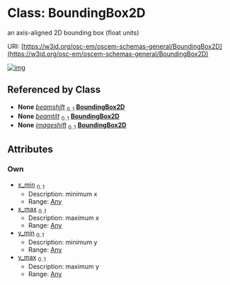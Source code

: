 
# Class: BoundingBox2D

an axis-aligned 2D bounding box (float units)

URI: [https://w3id.org/osc-em/oscem-schemas-general/BoundingBox2D](https://w3id.org/osc-em/oscem-schemas-general/BoundingBox2D)


[![img](https://yuml.me/diagram/nofunky;dir:TB/class/[Any]<y_max%200..1-++[BoundingBox2D],[Any]<y_min%200..1-++[BoundingBox2D],[Any]<x_max%200..1-++[BoundingBox2D],[Any]<x_min%200..1-++[BoundingBox2D],[Acquisition]++-%20beamshift%200..1>[BoundingBox2D],[Acquisition]++-%20beamtilt%200..1>[BoundingBox2D],[Acquisition]++-%20imageshift%200..1>[BoundingBox2D],[Any],[Acquisition])](https://yuml.me/diagram/nofunky;dir:TB/class/[Any]<y_max%200..1-++[BoundingBox2D],[Any]<y_min%200..1-++[BoundingBox2D],[Any]<x_max%200..1-++[BoundingBox2D],[Any]<x_min%200..1-++[BoundingBox2D],[Acquisition]++-%20beamshift%200..1>[BoundingBox2D],[Acquisition]++-%20beamtilt%200..1>[BoundingBox2D],[Acquisition]++-%20imageshift%200..1>[BoundingBox2D],[Any],[Acquisition])

## Referenced by Class

 *  **None** *[beamshift](beamshift.md)*  <sub>0..1</sub>  **[BoundingBox2D](BoundingBox2D.md)**
 *  **None** *[beamtilt](beamtilt.md)*  <sub>0..1</sub>  **[BoundingBox2D](BoundingBox2D.md)**
 *  **None** *[imageshift](imageshift.md)*  <sub>0..1</sub>  **[BoundingBox2D](BoundingBox2D.md)**

## Attributes


### Own

 * [x_min](x_min.md)  <sub>0..1</sub>
     * Description: minimum x
     * Range: [Any](Any.md)
 * [x_max](x_max.md)  <sub>0..1</sub>
     * Description: maximum x
     * Range: [Any](Any.md)
 * [y_min](y_min.md)  <sub>0..1</sub>
     * Description: minimum y
     * Range: [Any](Any.md)
 * [y_max](y_max.md)  <sub>0..1</sub>
     * Description: maximum y
     * Range: [Any](Any.md)
